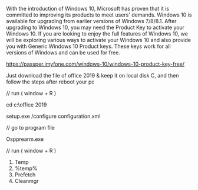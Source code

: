 With the introduction of Windows 10, Microsoft has proven that it is committed to improving its products to meet users' demands.
Windows 10 is available for upgrading from earlier versions of Windows 7/8/8.1. After upgrading to Windows 10, you may need the Product Key to activate your Windows 10.
If you are looking to enjoy the full features of Windows 10, we will be exploring various ways to activate your Windows 10 and also provide you with Generic Windows 10 Product keys.
These keys work for all versions of Windows and can be used for free.


https://passper.imyfone.com/windows-10/windows-10-product-key-free/

Just download the file of office 2019 & keep it on local disk C, and then follow the steps after reboot your pc

// run ( window + R )

cd c:\office 2019

setup.exe /configure configuration.xml

// go to program file 

Ospprearm.exe

// run ( window + R )
1. Temp
2. %temp%
3. Prefetch
4. Cleanmgr
   
